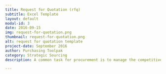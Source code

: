 ```yaml
---
title: Request for Quotation (rfq)
subtitle: Excel Template
layout: default
modal-id: 3
date: 2016-09-15
img: request-for-quotation.png
thumbnail: request-for-quotation.png
alt: request for quotation template
project-date: September 2016
author: Purchasing Toolpak
category: Strategic Sourcing
description: A common task for procurement is to manage the competitive bid process with and rfq. This free Excel rfq template will work with parts or services. There is ample space for procurement to enter a detailed item description. Along with price, the supplier provides lead time, payment terms and freight terms.

---
```

